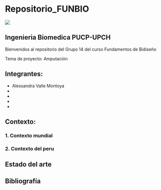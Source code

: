 # Repositorio_FUNBIO
<img src="Imágenes/imagen1.jpg"/>

## Ingenieria Biomedica PUCP-UPCH
Bienvenidos al repositorio del Grupo 14 del curso Fundamentos de Bidiseño

Tema de proyecto: Amputación

## Integrantes:
- Alessandra Valle Montoya
-
-
-
- 
## Contexto:
### 1. Contexto mundial 
### 2. Contexto del peru
## Estado del arte
## Bibliografía
